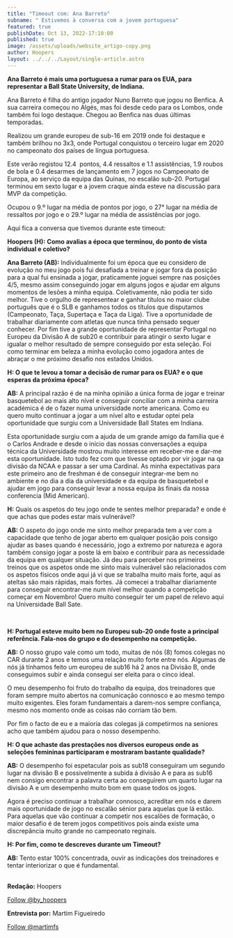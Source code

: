 ```yaml
---
title: "Timeout com: Ana Barreto"
subname: " Estivemos à conversa com a jovem portuguesa"
featured: true
publishDate: Oct 13, 2022-17:10:00
published: true
image: /assets/uploads/website_artigo-copy.png
author: Hoopers
layout: ../../../Layout/single-article.astro
---
```

<!--StartFragment-->

**Ana Barreto é mais uma portuguesa a rumar para os EUA, para representar a Ball State University, de Indiana.**



Ana Barreto é filha do antigo jogador Nuno Barreto que jogou no Benfica. A sua carreira começou no Algés, mas foi desde cedo para os Lombos, onde também foi logo destaque. Chegou ao Benfica nas duas últimas temporadas. 

Realizou um grande europeu de sub-16 em 2019 onde foi destaque e também brilhou no 3x3, onde Portugal conquistou o terceiro lugar em 2020 no campeonato dos países de língua portuguesa.



Este verão registou 12.4  pontos, 4.4 ressaltos e 1.1 assistências, 1.9 roubos de bola e 0.4 desarmes de lançamento em 7 jogos no Campeonato de Europa, ao serviço da equipa das Quinas, no escalão sub-20. Portugal terminou em sexto lugar e a jovem craque ainda esteve na discussão para MVP da competição.

Ocupou o 9.º lugar na média de pontos por jogo, o 27° lugar na média de ressaltos por jogo e o 29.º lugar na média de assistências por jogo. 



Aqui fica a conversa que tivemos durante este timeout:

**Hoopers (H):** **Como avalias a época que terminou, do ponto de vista individual e coletivo?**

**Ana Barreto (AB):** Individualmente foi um época que eu considero de evolução no meu jogo pois fui desafiada a treinar e jogar fora da posição para a qual fui ensinada a jogar, praticamente joguei sempre nas posições 4/5, mesmo assim conseguindo jogar em alguns jogos e ajudar em alguns momentos de lesões a minha equipa. Coletivamente, não podia ter sido melhor. Tive o orgulho de representear e ganhar títulos no maior clube português que é o SLB e ganhamos todos os títulos que disputamos (Campeonato, Taça, Supertaça e Taça da Liga). Tive a oportunidade de trabalhar diariamente com atletas que nunca tinha pensado sequer conhecer. Por fim tive a grande oportunidade de representar Portugal no Europeu da Divisão A de sub20 e contribuir para atingir o sexto lugar e igualar o melhor resultado de sempre conseguido por esta seleção. Foi como terminar em beleza a minha evolução como jogadora antes de abraçar o me próximo desafio nos estados Unidos.



**H: O que te levou a tomar a decisão de rumar para os EUA? e o que esperas da próxima época?** 

**AB:** A principal razão é de na minha opinião a única forma de jogar e treinar basquetebol ao mais alto nível e conseguir conciliar com a minha carreira académica é de o fazer numa universidade norte americana. Como eu quero muito continuar a jogar a um nível alto e estudar optei pela oportunidade que surgiu com a Universidade Ball States em Indiana.

Esta oportunidade surgiu com a ajuda de um grande amigo da família que é o Carlos Andrade e desde o início das nossas conversações a equipa técnica da Universidade mostrou muito interesse em receber-me e dar-me esta oportunidade. Isto tudo fez com que tivesse optado por vir jogar na qa divisão da NCAA e passar a ser uma Cardinal. As minha expectativas para este primeiro ano de freshman é de conseguir integrar-me bem no ambiente e no dia a dia da universidade e da equipa de basquetebol e ajudar em jogo para conseguir levar a nossa equipa às finais da nossa conferencia (Mid American).



**H:** Quais os aspetos do teu jogo onde te sentes melhor preparada? e onde é que achas que podes estar mais vulnerável?

**AB:** O aspeto do jogo onde me sinto melhor preparada tem a ver com a capacidade que tenho de jogar aberto em qualquer posição pois consigo ajudar as bases quando é necessário, jogo a extremo por natureza e agora também consigo jogar a poste lá em baixo e contribuir para as necessidade da equipa em qualquer situação. Já deu para perceber nos primeiros treinos que os aspetos onde me sinto mais vulnerável são relacionados com os aspetos físicos onde aqui já vi que se trabalha muito mais forte, aqui as ateltas são mais rápidas, mais fortes. Já comecei a trabalhar diariamente para conseguir encontrar-me num nível melhor quando a competição começar em Novembro! Quero muito conseguir ter um papel de relevo aqui na Universidade Ball Sate.

        

**H: Portugal esteve muito bem no Europeu sub-20 onde foste a principal referência. Fala-nos do grupo e do desempenho na competição.**

**AB:** O nosso grupo vale como um todo, muitas de nós (8) fomos colegas no CAR durante 2 anos e temos uma relação muito forte entre nós. Algumas de nós já tínhamos feito um europeu de sub16 há 2 anos na Divisão B, onde conseguimos subir e ainda consegui ser eleita para o cinco ideal.

O meu desempenho foi fruto do trabalho da equipa, dos treinadores que foram sempre muito abertos na comunicação connosco e ao mesmo tempo muito exigentes. Eles foram fundamentais a darem-nos sempre confiança, mesmo nos momento onde as coisas não corriam tão bem.



Por fim o facto de eu e a maioria das colegas já competirmos na seniores acho que também ajudou para o nosso desempenho.



**H: O que achaste das prestações nos diversos europeus onde as seleções femininas participaram e mostraram bastante qualidade?**

**AB:** O desempenho foi espetacular pois as sub18 conseguiram um segundo lugar na divisão B e possivelmente a subida á divisão A e para as sub16 nem consigo encontrar a palavra certa ao conseguirem um quarto lugar na divisão A e um desempenho muito bom em quase todos os jogos.



Agora é preciso continuar a trabalhar connosco, acreditar em nós e darem mais oportunidade de jogo no escalão sénior para aquelas que lá estão. Para aquelas que vão continuar a competir nos escalões de formação, o maior desafio é de terem jogos competitivos pois ainda existe uma discrepância muito grande no campeonato reginais.



**H: Por fim, como te descreves durante um Timeout?**

**AB:** Tento estar 100% concentrada, ouvir as indicações dos treinadores e tentar interiorizar o que é fundamental.

**\
Redação:** Hoopers

<a href="https://twitter.com/by_hoopers?ref_src=twsrc%5Etfw" class="twitter-follow-button" data-show-count="false">Follow @by_hoopers</a><script async src="https://platform.twitter.com/widgets.js" charset="utf-8"></script>

**Entrevista por:** Martim Figueiredo

<a href="https://twitter.com/martimfs?ref_src=twsrc%5Etfw" class="twitter-follow-button" data-show-count="false">Follow @martimfs</a><script async src="https://platform.twitter.com/widgets.js" charset="utf-8"></script>



<!--EndFragment-->